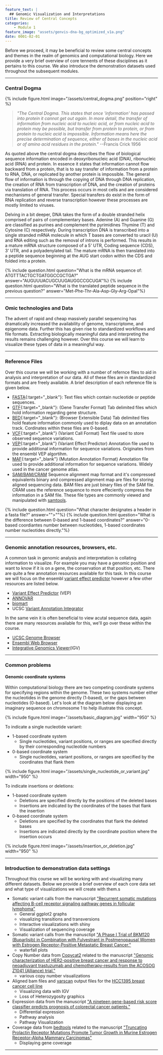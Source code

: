 ```yaml
---
feature_text: |
  ## Genomic Visualization and Interpretations
title: Review of Central Concepts
categories:
    - Module 1
feature_image: "assets/genvis-dna-bg_optimized_v1a.png"
date: 0001-02-01
---
```


Before we proceed, it may be beneficial to review some central concepts and themes in the realm of genomics and computational biology. Here we provide a very brief overview of core tennents of these disciplines as it pertains to this course. We also introduce the demonstration datasets used throughout the subsequent modules.

***
### Central Dogma

{% include figure.html image="/assets/central_dogma.png" position="right" %}

> *"The Central Dogma. This states that once 'information' has passed into protein it cannot get out again. In more detail, the transfer of information from nucleic acid to nucleic acid, or from nucleic acid to protein may be possible, but transfer from protein to protein, or from protein to nucleic acid is impossible. Information means here the precise determination of sequence, either of bases in the nucleic acid or of amino acid residues in the protein."*
> --Francis Crick 1956

As quoted above the central dogma describes the flow of biological sequence information encoded in deoxyribonucleic acid (DNA), ribonucleic acid (RNA) and protein. In essence it states that information cannot flow backward from a protein, that is to say transfer of information from a protein to RNA, DNA, or replicated by another protein is impossible. The general flow of information is through the copying of DNA through DNA replication, the creation of RNA from transcription of DNA,  and the creation of proteins via translation of RNA. This process occurs in most cells and are considered mechanisms of general transfer. Special transfers do exist in the form of RNA replication and reverse transcription however these processes are mostly limited to viruses.

Delving in a bit deeper, DNA takes the form of a double stranded helix comprised of pairs of complementary bases. Adenine (A) and Guanine (G) are classified as purines and complement the pyrimidines Thymine (T) and Cytosine (C) respectively. During transcription DNA is transcribed into a single stranded mRNA molecule in which T bases are converted to uracil (U) and RNA editing such as the removal of introns is performed. This results in a mature mRNA structure composed of a 5' UTR, Coding sequence (CDS), 3' UTR, and a polyadenylated tail. The mature mRNA is then translated into a peptide sequence beginning at the AUG start codon within the CDS and folded into a protein.

{% include question.html question="What is the mRNA sequence of: ATGTTTACTGCTGATGGCCGCTGA?" answer="AUGUUUACUGCUUGAUGGCCGCUGA"%}
{% include question.html question="What is the translated peptide sequence in the previous question?" answer="Met-Phe-Thr-Ala-Asp-Gly-Arg-Opal"%}

***

### Omic technologies and Data

The advent of rapid and cheap massively parallel sequencing has dramatically increased the availability of genome, transcriptome, and epigenome data. Further this has given rise to standardized workflows and file formats. Extracting biologically meaningful data and interpreting the results remains challenging however. Over this course we will learn to visualize these types of data in a meaningful way.

 ***

### Reference Files

Over this course we will be working with a number of refernce files to aid in analysis and interpretation of our data. All of these files are in standardized formats and are freely available. A brief description of each reference file is given below.

- [FASTA](http://genetics.bwh.harvard.edu/pph/FASTA.html){:target="_blank"}: Text files which contain nucleotide or peptide sequences.
- [GTF](http://www.ensembl.org/info/website/upload/gff.html){:target="_blank"}: (Gene Transfer Format) Tab delimited files which hold information regarding gene structure.
- [BED](http://www.ensembl.org/info/website/upload/bed.html){:target="_blank"}: (Browser Extensible Data) Tab delimited files hold feature information commonly used to diplay data on an annotation track. Cordinates within these files are 0-based.
- [VCF](https://samtools.github.io/hts-specs/VCFv4.3.pdf){:target="_blank"} (Variant Call Format) Text file used to store observed sequence variations.
- [VEP](http://www.ensembl.org/info/docs/tools/vep/vep_formats.html#output){:target="_blank"} (Variant Effect Predictor) Annotation file used to provide additional information for sequence variations. Originates from the ensembl VEP algortihm.
- [MAF](https://wiki.nci.nih.gov/display/TCGA/Mutation+Annotation+Format+(MAF)+Specification){:target="_blank"} (Mutation Annotation Format) Annotation file used to provide additional information for sequence variations. Widely used in the cancer genome atlas.
- [SAM/BAM/CRAM](https://samtools.github.io/hts-specs/SAMv1.pdf) Sequence alignment map format and it's compressed equivalents binary and compressed alignment map are files for storing aligned sequencing data. BAM files are just binary files of the SAM file. CRAM uses the reference sequence to more effeciently compress the information in a SAM file. These file types are commonly viewed and manipulated with [samtools](https://github.com/samtools/samtools).

{% include question.html question="What character designates a header in a fasta file?" answer="\">\""%}
{% include question.html question="What is the difference between 0-based and 1-based coordinates?" answer="0-based coordiantes number between nucleotides, 1-based coordinates number nucleotides directly."%}

***

### Genomic annotation resources, browsers, etc.

A common task in genomic analysis and interpretation is collating information to visualize. For example you may have a genomic position and want to know if it is on a gene, the conservation at that position, etc. There are quite a few annotation resources available for this task. In this course we will focus on the ensembl [variant effect predictor](http://www.ensembl.org/info/docs/tools/vep/index.html) however a few other resources are listed below.

* [Variant Effect Predictor](http://www.ensembl.org/info/docs/tools/vep/index.html) (VEP)
* [ANNOVAR](http://annovar.openbioinformatics.org/en/latest/)
* [biomart](http://www.biomart.org/)
* UCSC [Variant Annotation Integrator](https://genome.ucsc.edu/cgi-bin/hgVai)

In the same vein it is often beneficial to view acutal sequence data, again there are many resources available for this, we'll go over these within the course.

* [UCSC Genome Browser](https://genome.ucsc.edu/index.html)
* [Ensembl Web Browser](http://www.ensembl.org/index.html)
* [Integrative Genomics Viewer](http://software.broadinstitute.org/software/igv/)(IGV)

***

### Common problems

#### Genomic coordinate systems

Within computational biology there are two competing coordinate systems for specifying regions within the genome. These two systems number either the nucleotides in the genome directly (1-based), or the gaps between nucleotides (0-based). Let's look at the diagram below displaying an imaginary sequence on chromosome 1 to help illustrate this concept.

{% include figure.html image="/assets/basic_diagram.jpg" width="950" %}

To indicate a single nucleotide variant:

* 1-based coordinate system
    * Single nucleotides, variant positions, or ranges are specified directly by their corresponding nucleotide numbers
* 0-based coordinate system
    * Single nucleotides, variant positions, or ranges are specified by the coordinates that flank them

{% include figure.html image="/assets/single_nucleotide_or_variant.jpg" width="950" %}

To indicate insertions or deletions:

* 1-based coordinate system
    * Deletions are specified directly by the positions of the deleted bases
    * Insertions are indicated by the coordinates of the bases that flank the insertion
* 0-based coordinate system
    * Deletions are specified by the coordinates that flank the deleted bases
    * Insertions are indicated directly by the coordinate position where the insertion occurs

{% include figure.html image="/assets/insertion_or_deletion.jpg" width="950" %}

***

### Introduction to demonstration data settings

Throughout this course we will be working with and visualizing many different datasets. Below we provide a brief overview of each core data set and what type of visualizations we will create with them.s

* Somatic variant calls from the manuscript ["Recurrent somatic mutations affecting B-cell receptor signaling pathway genes in follicular lymphoma"](http://www.bloodjournal.org/content/129/4/473/tab-figures-only?sso-checked=true)
    * General ggplot2 graphs
    * visualizing transitions and transversions
    * Interactive visualizations with shiny
    * Visualization of sequencing coverage
* Somatic variant calls from the manusctipt ["A Phase I Trial of BKM120 (Buparlisib) in Combination with Fulvestrant in Postmenopausal Women with Estrogen Receptor-Positive Metastatic Breast Cancer."](https://www.ncbi.nlm.nih.gov/pubmed/26563128)
    * waterfall plots
* Copy Number data from [Copycat2](https://github.com/abelhj/cc2) related to the manuscript ["Genomic characterization of HER2-positive breast cancer and response to neoadjuvant trastuzumab and chemotherapy-results from the ACOSOG Z1041 (Alliance) trial."](https://www.ncbi.nlm.nih.gov/pubmed/28453704)
    * various copy number visualizations
* Aligned bam files and [varscan](http://varscan.sourceforge.net/) output files for the [HCC1395 breast cancer cell line](http://www.atcc.org/products/all/CRL-2321.aspx)
    * Visualizing data with IGV
    * Loss of Heterozygosity graphics
*  Expression data from the manuscript ["A nineteen gene-based risk score classifier predicts prognosis of colorectal cancer patients."](https://www.ncbi.nlm.nih.gov/pubmed/25049118)
    * Differential expression
    * Pathway analysis
    * Pathway Visualization
* Coverage data from [bedtools](http://bedtools.readthedocs.io/en/latest/) related to the manuscript ["Truncating Prolactin Receptor Mutations Promote Tumor Growth in Murine Estrogen Receptor-Alpha Mammary Carcinomas"](https://www.ncbi.nlm.nih.gov/pubmed/27681435)
    * Displaying gene coverage

***
